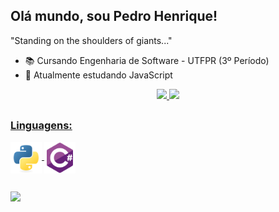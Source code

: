 ## Olá mundo, sou Pedro Henrique!
"Standing on the shoulders of giants..."
 - 📚 Cursando Engenharia de Software - UTFPR (3º Período)
 - 🔎 Atualmente estudando JavaScript

<div align="center">
  <a href="https://github.com/PedruPH">
  <img height="180em" src="https://github-readme-stats.vercel.app/api?username=PedruPH&show_icons=true&theme=great-gatsby&include_all_commits=true&count_private=true"/>
  <img height="120em" src="https://github-readme-stats.vercel.app/api/top-langs/?username=PedruPH&layout=compact&langs_count=7&theme=great-gatsby"/>
</div>

 ##
 
 <h3>Linguagens:</h3>
 <div style="display: inline_block">
  <img align="center" alt="Python" height="50" width="50" src="https://raw.githubusercontent.com/devicons/devicon/master/icons/python/python-original.svg">
  <img align="center" alt="Csharp" height="50" width="50" src="https://raw.githubusercontent.com/devicons/devicon/master/icons/csharp/csharp-original.svg">
</div>
 
 ##
 
 <a href = "mailto:pehetofe@gmail.com"><img src="https://img.shields.io/badge/-Gmail-%23333?style=for-the-badge&logo=gmail&logoColor=white" target="_blank"></a>
